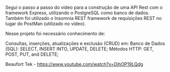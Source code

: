 Segui o passo a passo do vídeo para a construção de uma API Rest com o framework Express, utilizando o PostgreSQL como banco de dados. Também foi utilizado o Insomnia REST framework de requisições REST no lugar do PostMan (utilizado no vídeo).

Nesse projeto foi necessário conhecimento de:

Consultas, inserções, atualizações e exclusão (CRUD) em:
    Banco de Dados (SQL): SELECT, INSERT INTO, UPDATE, DELETE;
    Métodos HTTP: GET, POST, PUT, and DELETE;

Beaufort Tek - https://www.youtube.com/watch?v=DihOP19LQdg